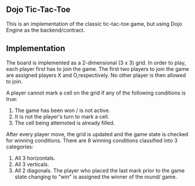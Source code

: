 ## Dojo Tic-Tac-Toe
This is an implementation of the classic tic-tac-toe game, but using Dojo Engine as the backend/contract.

## Implementation
The board is implemented as a 2-dimensional (3 x 3) grid. In order to play, each player first has to join the game.
The first two players to join the game are assigned players X and O,respectively. No other player is then allowed to join.

A player cannot mark a cell on the grid if any of the following conditions is true:
1. The game has been won / is not active.
2. It is not the player's turn to mark a cell.
3. The cell being attemoted is already filled.

After every player move, the grid is updated and the game state is checked for winning conditions. There are 8 winning conditions classified into 3 categories: 
1. All 3 horizontals.
2. All 3 verticals.
3. All 2 diagonals.
The player who placed the last mark prior to the game state changing to "win" is assigned the winner of the round/ game.
